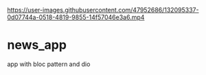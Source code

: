 

https://user-images.githubusercontent.com/47952686/132095337-0d07744a-0518-4819-9855-14f57046e3a6.mp4

# news_app
app with bloc pattern and dio
